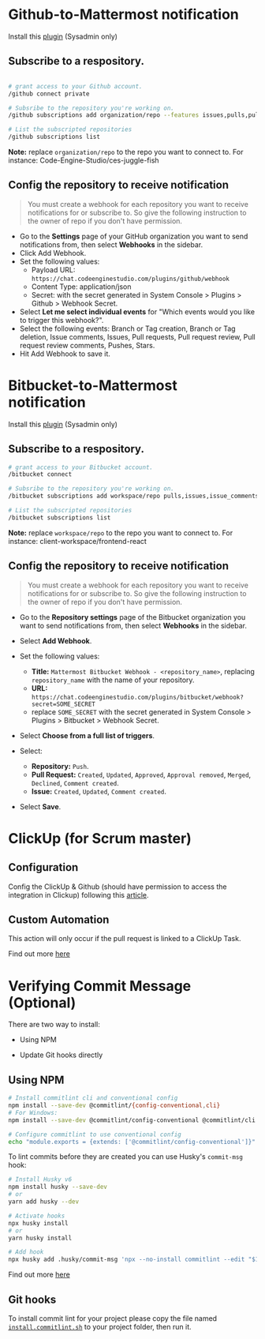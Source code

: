 # Github-to-Mattermost notification

Install this [plugin](https://github.com/mattermost/mattermost-plugin-github) (Sysadmin only)

## Subscribe to a respository.

```sh

# grant access to your Github account.
/github connect private

# Subsribe to the repository you're working on.
/github subscriptions add organization/repo --features issues,pulls,pull_reviews,issue_comments,label:"urgent"

# List the subscripted repositories
/github subscriptions list
```

**Note:** replace `organization/repo` to the repo you want to connect to. For instance: Code-Engine-Studio/ces-juggle-fish

## Config the repository to receive notification

> You must create a webhook for each repository you want to receive notifications for or subscribe to. So give the following instruction to the owner of repo if you don't have permission.

- Go to the **Settings** page of your GitHub organization you want to send notifications from, then select **Webhooks** in the sidebar.
- Click Add Webhook.
- Set the following values:
   - Payload URL: `https://chat.codeenginestudio.com/plugins/github/webhook`
   - Content Type: application/json
   - Secret: with the secret generated in System Console > Plugins > Github > Webhook Secret.
 - Select **Let me select individual events** for "Which events would you like to trigger this webhook?".
 - Select the following events: Branch or Tag creation, Branch or Tag deletion, Issue comments, Issues, Pull requests, Pull request review, Pull request review comments, Pushes, Stars.
 - Hit Add Webhook to save it.

# Bitbucket-to-Mattermost notification

Install this [plugin](https://mattermost.gitbook.io/bitbucket-plugin) (Sysadmin only)

## Subscribe to a respository.

```sh
# grant access to your Bitbucket account.
/bitbucket connect

# Subsribe to the repository you're working on.
/bitbucket subscriptions add workspace/repo pulls,issues,issue_comments,pull_reviews

# List the subscripted repositories
/bitbucket subscriptions list
```

**Note:** replace `workspace/repo` to the repo you want to connect to. For instance: client-workspace/frontend-react

## Config the repository to receive notification

> You must create a webhook for each repository you want to receive notifications for or subscribe to. So give the following instruction to the owner of repo if you don't have permission.

- Go to the **Repository settings** page of the Bitbucket organization you want to send notifications from, then select **Webhooks** in the sidebar.
    
- Select **Add Webhook**.
    
- Set the following values:
    - **Title:**  `Mattermost Bitbucket Webhook - <repository_name>`, replacing `repository_name` with the name of your repository.
    - **URL:**  `https://chat.codeenginestudio.com/plugins/bitbucket/webhook?secret=SOME_SECRET`
    - replace `SOME_SECRET` with the secret generated in System Console > Plugins > Bitbucket > Webhook Secret.
-  Select **Choose from a full list of triggers**.
- Select:
    - **Repository:**  `Push`.
    - **Pull Request:**  `Created`, `Updated`, `Approved`, `Approval removed`, `Merged`, `Declined`, `Comment created`.
    - **Issue:**  `Created`, `Updated`, `Comment created`.
   
- Select **Save**.

# ClickUp (for Scrum master)

## Configuration

Config the ClickUp & Github (should have permission to access the integration in Clickup) following this [article](https://docs.clickup.com/en/articles/856285-github).

## Custom Automation

This action will only occur if the pull request is linked to a ClickUp Task.

Find out more [here](https://docs.clickup.com/en/articles/4188427-github-automations)

# Verifying Commit Message (Optional)

There are two way to install:

- Using NPM

- Update Git hooks directly

## Using NPM

```sh
# Install commitlint cli and conventional config
npm install --save-dev @commitlint/{config-conventional,cli}
# For Windows:
npm install --save-dev @commitlint/config-conventional @commitlint/cli

# Configure commitlint to use conventional config
echo "module.exports = {extends: ['@commitlint/config-conventional']}" > commitlint.config.js
```

To lint commits before they are created you can use Husky's `commit-msg` hook:

```sh
# Install Husky v6
npm install husky --save-dev
# or
yarn add husky --dev

# Activate hooks
npx husky install
# or
yarn husky install

# Add hook
npx husky add .husky/commit-msg 'npx --no-install commitlint --edit "$1"'
```

Find out more [here](https://commitlint.js.org/#/guides-local-setup)

## Git hooks

To install commit lint for your project please copy the file named [`install.commitlint.sh`](./install.commitlint.sh) to your project folder, then run it.
